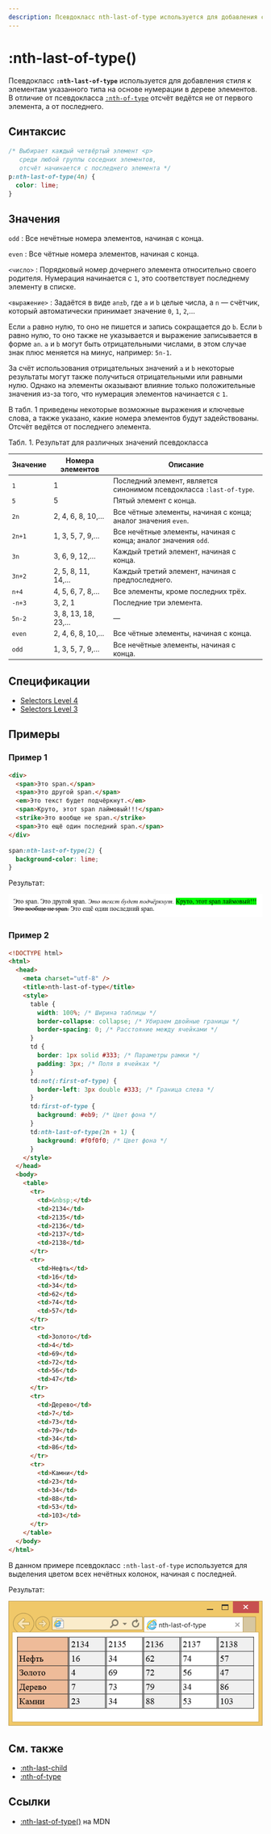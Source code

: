 ```yaml
---
description: Псевдокласс nth-last-of-type используется для добавления стиля к элементам указанного типа на основе нумерации в дереве элементов
---
```


# :nth-last-of-type()

Псевдокласс **`:nth-last-of-type`** используется для добавления стиля к элементам указанного типа на основе нумерации в дереве элементов. В отличие от псевдокласса [`:nth-of-type`](nth-of-type.md) отсчёт ведётся не от первого элемента, а от последнего.

## Синтаксис

```css
/* Выбирает каждый четвёртый элемент <p>
   среди любой группы соседних элементов,
   отсчёт начинается с последнего элемента */
p:nth-last-of-type(4n) {
  color: lime;
}
```

## Значения

`odd`
: Все нечётные номера элементов, начиная с конца.

`even`
: Все чётные номера элементов, начиная с конца.

`<число>`
: Порядковый номер дочернего элемента относительно своего родителя. Нумерация начинается с `1`, это соответствует последнему элементу в списке.

`<выражение>`
: Задаётся в виде `an±b`, где `a` и `b` целые числа, а `n` — счётчик, который автоматически принимает значение `0`, `1`, `2`,…

Если `a` равно нулю, то оно не пишется и запись сокращается до `b`. Если `b` равно нулю, то оно также не указывается и выражение записывается в форме `an`. `a` и `b` могут быть отрицательными числами, в этом случае знак плюс меняется на минус, например: `5n-1`.

За счёт использования отрицательных значений `a` и `b` некоторые результаты могут также получиться отрицательными или равными нулю. Однако на элементы оказывают влияние только положительные значения из-за того, что нумерация элементов начинается с `1`.

В табл. 1 приведены некоторые возможные выражения и ключевые слова, а также указано, какие номера элементов будут задействованы. Отсчёт ведётся от последнего элемента.

Табл. 1. Результат для различных значений псевдокласса

| Значение | Номера элементов   | Описание                                                            |
| -------- | ------------------ | ------------------------------------------------------------------- |
| `1`      | 1                  | Последний элемент, является синонимом псевдокласса `:last-of-type`. |
| `5`      | 5                  | Пятый элемент с конца.                                              |
| `2n`     | 2, 4, 6, 8, 10,…   | Все чётные элементы, начиная с конца; аналог значения `even`.       |
| `2n+1`   | 1, 3, 5, 7, 9,…    | Все нечётные элементы, начиная с конца; аналог значения `odd`.      |
| `3n`     | 3, 6, 9, 12,…      | Каждый третий элемент, начиная с конца.                             |
| `3n+2`   | 2, 5, 8, 11, 14,…  | Каждый третий элемент, начиная с предпоследнего.                    |
| `n+4`    | 4, 5, 6, 7, 8,…    | Все элементы, кроме последних трёх.                                 |
| `-n+3`   | 3, 2, 1            | Последние три элемента.                                             |
| `5n-2`   | 3, 8, 13, 18, 23,… | —                                                                   |
| `even`   | 2, 4, 6, 8, 10,…   | Все чётные элементы, начиная с конца.                               |
| `odd`    | 1, 3, 5, 7, 9,…    | Все нечётные элементы, начиная с конца.                             |

## Спецификации

- [Selectors Level 4](https://drafts.csswg.org/selectors-4/#nth-last-of-type-pseudo)
- [Selectors Level 3](https://drafts.csswg.org/selectors-3/#nth-last-of-type-pseudo)

## Примеры

### Пример 1

```html tab="HTML"
<div>
  <span>Это span.</span>
  <span>Это другой span.</span>
  <em>Это текст будет подчёркнут.</em>
  <span>Круто, этот span лаймовый!!!</span>
  <strike>Это вообще не span.</strike>
  <span>Это ещё один последний span.</span>
</div>
```

```css tab="CSS"
span:nth-last-of-type(2) {
  background-color: lime;
}
```

Результат:

![nth-last-of-type](nth-last-of-type.png)

### Пример 2

```html
<!DOCTYPE html>
<html>
  <head>
    <meta charset="utf-8" />
    <title>nth-last-of-type</title>
    <style>
      table {
        width: 100%; /* Ширина таблицы */
        border-collapse: collapse; /* Убираем двойные границы */
        border-spacing: 0; /* Расстояние между ячейками */
      }
      td {
        border: 1px solid #333; /* Параметры рамки */
        padding: 3px; /* Поля в ячейках */
      }
      td:not(:first-of-type) {
        border-left: 3px double #333; /* Граница слева */
      }
      td:first-of-type {
        background: #eb9; /* Цвет фона */
      }
      td:nth-last-of-type(2n + 1) {
        background: #f0f0f0; /* Цвет фона */
      }
    </style>
  </head>
  <body>
    <table>
      <tr>
        <td>&nbsp;</td>
        <td>2134</td>
        <td>2135</td>
        <td>2136</td>
        <td>2137</td>
        <td>2138</td>
      </tr>
      <tr>
        <td>Нефть</td>
        <td>16</td>
        <td>34</td>
        <td>62</td>
        <td>74</td>
        <td>57</td>
      </tr>
      <tr>
        <td>Золото</td>
        <td>4</td>
        <td>69</td>
        <td>72</td>
        <td>56</td>
        <td>47</td>
      </tr>
      <tr>
        <td>Дерево</td>
        <td>7</td>
        <td>73</td>
        <td>79</td>
        <td>34</td>
        <td>86</td>
      </tr>
      <tr>
        <td>Камни</td>
        <td>23</td>
        <td>34</td>
        <td>88</td>
        <td>53</td>
        <td>103</td>
      </tr>
    </table>
  </body>
</html>
```

В данном примере псевдокласс `:nth-last-of-type` используется для выделения цветом всех нечётных колонок, начиная с последней.

Результат:

![Применение псевдокласса :nth-last-of-type к колонкам таблицы](css_nth-last-of-type.png)

## См. также

- [:nth-last-child](nth-last-child.md)
- [:nth-of-type](nth-of-type.md)

## Ссылки

- [:nth-last-of-type()](https://developer.mozilla.org/ru/docs/Web/CSS/:nth-last-of-type) на MDN
